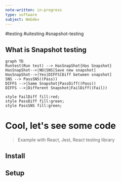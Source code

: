 ```yaml
---
note-written: in-progress
type: software
subject: Webdev
---
```


#testing #uitesting #snapshot-testing

## What is Snapshot testing



```mermaid
graph TD  
Runtest(Run test) --> HasSnapShot{Has Snapshot}
HasSnapShot-->|NO|SNS[Save new snapshot]
HasSnapShot-->|Yes|DIFFS[Diff between snapshot]
SNS --> PassSNS((Pass))
DIFFS -->|Same Snapshot|PassDiff((Pass))
DIFFS -->|Different Snapshot|FailDiff((Fail))

style FailDiff fill:red;
style PassDiff fill:green;
style PassSNS fill:green;

```
# Cool, let's see some code



> Example with React, Jest, React testing library
## Install


## Setup

